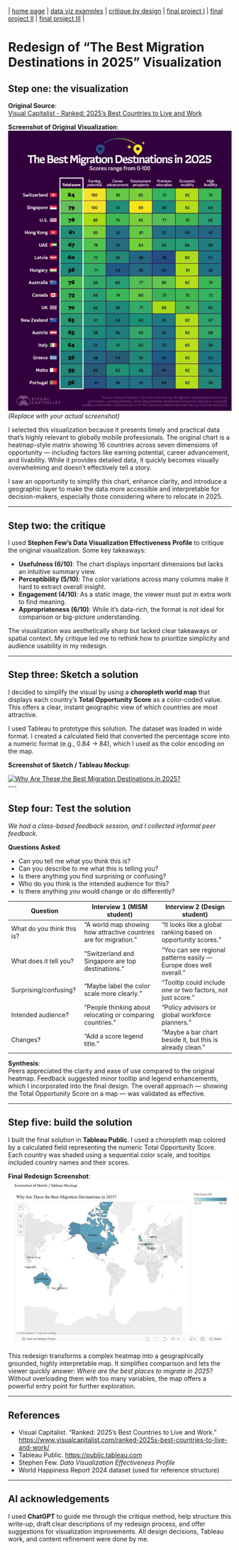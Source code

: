 | [home page](https://smadinen7.github.io/saipranav_tswd-portfolio/) | [data viz examples](dataviz-examples) | [critique by design](critique-by-design) | [final project I](final-project-part-one) | [final project II](final-project-part-two) | [final project III](final-project-part-three) |

# Redesign of “The Best Migration Destinations in 2025” Visualization

## Step one: the visualization

**Original Source**:  
[Visual Capitalist - Ranked: 2025’s Best Countries to Live and Work](https://www.visualcapitalist.com/ranked-2025s-best-countries-to-live-and-work/)

**Screenshot of Original Visualization**:  
![Original Visualization](./images/initial_graph.webp)  
*(Replace with your actual screenshot)*

I selected this visualization because it presents timely and practical data that’s highly relevant to globally mobile professionals. The original chart is a heatmap-style matrix showing 16 countries across seven dimensions of opportunity — including factors like earning potential, career advancement, and livability. While it provides detailed data, it quickly becomes visually overwhelming and doesn’t effectively tell a story.

I saw an opportunity to simplify this chart, enhance clarity, and introduce a geographic layer to make the data more accessible and interpretable for decision-makers, especially those considering where to relocate in 2025.

---

## Step two: the critique

I used **Stephen Few’s Data Visualization Effectiveness Profile** to critique the original visualization. Some key takeaways:

- **Usefulness (6/10)**: The chart displays important dimensions but lacks an intuitive summary view.
- **Perceptibility (5/10)**: The color variations across many columns make it hard to extract overall insight.
- **Engagement (4/10)**: As a static image, the viewer must put in extra work to find meaning.
- **Appropriateness (6/10)**: While it’s data-rich, the format is not ideal for comparison or big-picture understanding.

The visualization was aesthetically sharp but lacked clear takeaways or spatial context. My critique led me to rethink how to prioritize simplicity and audience usability in my redesign.

---

## Step three: Sketch a solution

I decided to simplify the visual by using a **choropleth world map** that displays each country’s **Total Opportunity Score** as a color-coded value. This offers a clear, instant geographic view of which countries are most attractive.

I used Tableau to prototype this solution. The dataset was loaded in wide format. I created a calculated field that converted the percentage score into a numeric format (e.g., 0.84 → 84), which I used as the color encoding on the map.

**Screenshot of Sketch / Tableau Mockup**:  
<div class='tableauPlaceholder' id='viz1743589716935' style='position: relative'><noscript><a href='#'><img alt='Why Are These the Best Migration Destinations in 2025? ' src='https:&#47;&#47;public.tableau.com&#47;static&#47;images&#47;Bo&#47;Book1partly&#47;Sheet1&#47;1_rss.png' style='border: none' /></a></noscript><object class='tableauViz'  style='display:none;'><param name='host_url' value='https%3A%2F%2Fpublic.tableau.com%2F' /> <param name='embed_code_version' value='3' /> <param name='site_root' value='' /><param name='name' value='Book1partly&#47;Sheet1' /><param name='tabs' value='no' /><param name='toolbar' value='yes' /><param name='static_image' value='https:&#47;&#47;public.tableau.com&#47;static&#47;images&#47;Bo&#47;Book1partly&#47;Sheet1&#47;1.png' /> <param name='animate_transition' value='yes' /><param name='display_static_image' value='yes' /><param name='display_spinner' value='yes' /><param name='display_overlay' value='yes' /><param name='display_count' value='yes' /><param name='language' value='en-US' /><param name='filter' value='publish=yes' /></object></div>                
<script type='text/javascript'>                    
  var divElement = document.getElementById('viz1743589716935');                    
  var vizElement = divElement.getElementsByTagName('object')[0];                    
  vizElement.style.width='100%';vizElement.style.height=(divElement.offsetWidth*0.75)+'px';
  var scriptElement = document.createElement('script');
  scriptElement.src = 'https://public.tableau.com/javascripts/api/viz_v1.js';
  vizElement.parentNode.insertBefore(scriptElement, vizElement);
</script>
---

## Step four: Test the solution

_We had a class-based feedback session, and I collected informal peer feedback._

**Questions Asked**:

- Can you tell me what you think this is?
- Can you describe to me what this is telling you?
- Is there anything you find surprising or confusing?
- Who do you think is the intended audience for this?
- Is there anything you would change or do differently?

| Question | Interview 1 (MISM student) | Interview 2 (Design student) |
|----------|-----------------------------|-------------------------------|
| What do you think this is? | “A world map showing how attractive countries are for migration.” | “It looks like a global ranking based on opportunity scores.” |
| What does it tell you? | “Switzerland and Singapore are top destinations.” | “You can see regional patterns easily — Europe does well overall.” |
| Surprising/confusing? | “Maybe label the color scale more clearly.” | “Tooltip could include one or two factors, not just score.” |
| Intended audience? | “People thinking about relocating or comparing countries.” | “Policy advisors or global workforce planners.” |
| Changes? | “Add a score legend title.” | “Maybe a bar chart beside it, but this is already clean.” |

**Synthesis**:  
Peers appreciated the clarity and ease of use compared to the original heatmap. Feedback suggested minor tooltip and legend enhancements, which I incorporated into the final design. The overall approach — showing the Total Opportunity Score on a map — was validated as effective.

---

## Step five: build the solution

I built the final solution in **Tableau Public**. I used a choropleth map colored by a calculated field representing the numeric Total Opportunity Score. Each country was shaded using a sequential color scale, and tooltips included country names and their scores.

**Final Redesign Screenshot**:  
![Final Visualization](./images/graph_final.JPG)

This redesign transforms a complex heatmap into a geographically grounded, highly interpretable map. It simplifies comparison and lets the viewer quickly answer: *Where are the best places to migrate in 2025?* Without overloading them with too many variables, the map offers a powerful entry point for further exploration.

---

## References

- Visual Capitalist. “Ranked: 2025’s Best Countries to Live and Work.”  
  https://www.visualcapitalist.com/ranked-2025s-best-countries-to-live-and-work/
- Tableau Public. https://public.tableau.com
- Stephen Few. *Data Visualization Effectiveness Profile*
- World Happiness Report 2024 dataset (used for reference structure)

---

## AI acknowledgements

I used **ChatGPT** to guide me through the critique method, help structure this write-up, draft clear descriptions of my redesign process, and offer suggestions for visualization improvements. All design decisions, Tableau work, and content refinement were done by me.


